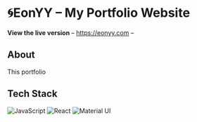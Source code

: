 # 🌀EonYY – My Portfolio Website
<strong>View the live version</strong> – <a href="https://www.eonyy.com" target="_blank" >https://eonyy.com</a> –

<h2>About</h2>

This portfolio

<h2>Tech Stack</h2>

  ![JavaScript](https://img.shields.io/badge/javascript-black.svg?style=for-the-badge&logo=javascript&logoColor=%23F7DF1E)
  ![React](https://img.shields.io/badge/react-black.svg?style=for-the-badge&logo=react&logoColor=%2361DAFB)
  ![Material UI](https://img.shields.io/badge/materialui-black.svg?style=for-the-badge&logo=material-ui&logoColor=%230081CB)
